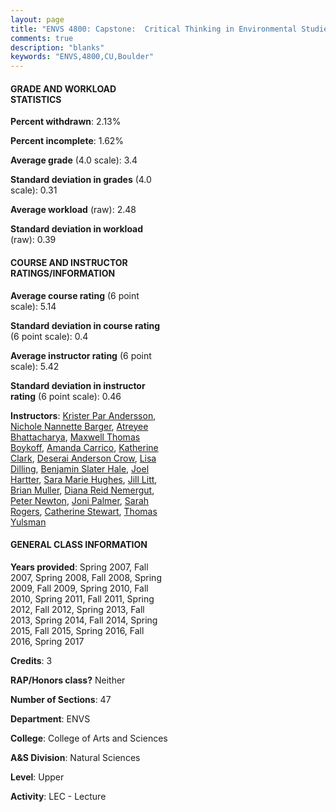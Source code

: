 ```yaml
---
layout: page
title: "ENVS 4800: Capstone:  Critical Thinking in Environmental Studies Statistics"
comments: true
description: "blanks"
keywords: "ENVS,4800,CU,Boulder"
---
```

<head>
<script src="https://ajax.googleapis.com/ajax/libs/jquery/2.1.3/jquery.min.js"></script>
<script src="https://dl.dropboxusercontent.com/s/pc42nxpaw1ea4o9/highcharts.js?dl=0"></script>
<!-- <script src="../assets/js/highcharts.js"></script> -->
<style type="text/css">@font-face {
	font-family: "Bebas Neue";
	src: url(https://www.filehosting.org/file/details/544349/BebasNeue Regular.otf) format("opentype");
	}
	h1.Bebas { 
		font-family: "Bebas Neue", Verdana, Tahoma;
	}
</style>
</head>
<body>
	<div id="container" style="float: right; width: 45%; height: 88%; margin-left: 2.5%; margin-right: 2.5%;"></div>
	<script language="JavaScript">
		$(document).ready(function() {
		var chart = {type: 'column'};
		var title = {text: 'Grade Distribution'};
		var xAxis = {categories: ['A','B','C','D','F'],crosshair: true};
		var yAxis = {min: 0,title: {text: 'Percentage'}};
		var tooltip = {headerFormat: '<center><b><span style="font-size:20px">{point.key}</span></b></center>',
		               pointFormat: '<td style="padding:0"><b>{point.y:.1f}%</b></td>',
		               footerFormat: '</table>',shared: true,useHTML: true};
		var plotOptions = {column: {pointPadding: 0.0,borderWidth: 0}};  
		var credits = {enabled: false};var series= [{name: 'Percent',data: [57.13,32.17,8.94,0.78,0.98,]}];
		var json = {};
		json.chart = chart;
		json.title = title;
		json.tooltip = tooltip;
		json.xAxis = xAxis;
		json.yAxis = yAxis;  
		json.series = series;
		json.plotOptions = plotOptions;  
		json.credits = credits;
		$('#container').highcharts(json);
	});
	</script>
</body>
			   
#### GRADE AND WORKLOAD STATISTICS

**Percent withdrawn**: 2.13%

**Percent incomplete**: 1.62%

**Average grade** (4.0 scale): 3.4

**Standard deviation in grades** (4.0 scale): 0.31

**Average workload** (raw): 2.48

**Standard deviation in workload** (raw): 0.39

#### COURSE AND INSTRUCTOR RATINGS/INFORMATION

**Average course rating** (6 point scale): 5.14

**Standard deviation in course rating** (6 point scale): 0.4

**Average instructor rating** (6 point scale): 5.42

**Standard deviation in instructor rating** (6 point scale): 0.46

**Instructors**: <a href='../../instructors/Krister_Par_Andersson'>Krister Par Andersson</a>, <a href='../../instructors/Nichole_Nannette_Barger'>Nichole Nannette Barger</a>, <a href='../../instructors/Atreyee_Bhattacharya'>Atreyee Bhattacharya</a>, <a href='../../instructors/Maxwell_Thomas_Boykoff'>Maxwell Thomas Boykoff</a>, <a href='../../instructors/Amanda_Carrico'>Amanda Carrico</a>, <a href='../../instructors/Katherine_Clark'>Katherine Clark</a>, <a href='../../instructors/Deserai_Anderson_Crow'>Deserai Anderson Crow</a>, <a href='../../instructors/Lisa_Dilling'>Lisa Dilling</a>, <a href='../../instructors/Benjamin_Slater_Hale'>Benjamin Slater Hale</a>, <a href='../../instructors/Joel_Hartter'>Joel Hartter</a>, <a href='../../instructors/Sara_Marie_Hughes'>Sara Marie Hughes</a>, <a href='../../instructors/Jill_Litt'>Jill Litt</a>, <a href='../../instructors/Brian_Muller'>Brian Muller</a>, <a href='../../instructors/Diana_Reid_Nemergut'>Diana Reid Nemergut</a>, <a href='../../instructors/Peter_Newton'>Peter Newton</a>, <a href='../../instructors/Joni_Palmer'>Joni Palmer</a>, <a href='../../instructors/Sarah_Rogers'>Sarah Rogers</a>, <a href='../../instructors/Catherine_Stewart'>Catherine Stewart</a>, <a href='../../instructors/Thomas_Yulsman'>Thomas Yulsman</a>

#### GENERAL CLASS INFORMATION

**Years provided**: Spring 2007, Fall 2007, Spring 2008, Fall 2008, Spring 2009, Fall 2009, Spring 2010, Fall 2010, Spring 2011, Fall 2011, Spring 2012, Fall 2012, Spring 2013, Fall 2013, Spring 2014, Fall 2014, Spring 2015, Fall 2015, Spring 2016, Fall 2016, Spring 2017

**Credits**: 3

**RAP/Honors class?** Neither

**Number of Sections**: 47

**Department**: ENVS

**College**: College of Arts and Sciences

**A&S Division**: Natural Sciences

**Level**: Upper

**Activity**: LEC - Lecture

